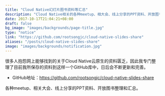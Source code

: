 ```yaml
---
title: "Cloud Native幻灯片图书资料等汇总"
description: "Cloud Native相关的各种meetup、相大会、线上分享的PPT资料、开放图书资料整理和汇总。"
date: 2017-10-17T21:04:21+08:00
draft: false
bg_image: "images/backgrounds/page-title.jpg"
type: "notice"
link: "https://github.com/rootsongjc/cloud-native-slides-share"
aliases: "/posts/cloud-native-slides-share"
image: "images/backgrounds/notification.jpg"
---
```


很多人抱怨网上能够找到的关于Cloud Native云原生的资料匮乏，因此我专门整理了目前我所保存的资料到这样一个GitHub库中，日后会不断更新和完善。

- GitHub地址：<https://github.com/rootsongjc/cloud-native-slides-share>

各种meetup、相关大会、线上分享的PPT资料、开放图书整理和汇总。